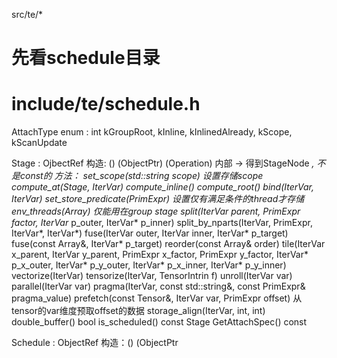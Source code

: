 src/te/*

先看schedule目录
=================================================================================
include/te/schedule.h
=================================================================================


AttachType enum : int
  kGroupRoot, kInline, kInlinedAlready, kScope, kScanUpdate

Stage : OjbectRef
  构造: () (ObjectPtr<Object>) (Operation)
  内部 -> 得到StageNode *, 不是const的
  方法：
    set_scope(std::string scope) 设置存储scope
    compute_at(Stage, IterVar)
    compute_inline()
    compute_root()
    bind(IterVar, IterVar)
    set_store_predicate(PrimExpr) 设置仅有满足条件的thread才存储
    env_threads(Array<IterVar>) 仅能用在group stage
    split(IterVar parent, PrimExpr factor, IterVar* p_outer, IterVar* p_inner)
    split_by_nparts(IterVar, PrimExpr, IterVar*, IterVar*)
    fuse(IterVar outer, IterVar inner, IterVar* p_target)
    fuse(const Array<IterVar>&, IterVar* p_target)
    reorder(const Array<IterVar>& order)
    tile(IterVar x_parent, IterVar y_parent, PrimExpr x_factor, PrimExpr y_factor, IterVar* p_x_outer, IterVar* p_y_outer, IterVar* p_x_inner, IterVar* p_y_inner)
    vectorize(IterVar)
    tensorize(IterVar, TensorIntrin f)
    unroll(IterVar var)
    parallel(IterVar var)
    pragma(IterVar, const std::string&, const PrimExpr& pragma_value)
    prefetch(const Tensor&, IterVar var, PrimExpr offset) 从tensor的var维度预取offset的数据 
    storage_align(IterVar, int, int)
    double_buffer()
    bool is_scheduled() const
    Stage GetAttachSpec() const


Schedule : ObjectRef
  构造：() (ObjectPtr<Object>) (Array<Operation>)
  方法：
    Schedule copy() const
    Stage operator[](const Operation&) 或 (const Tensor&)
    Stage create_group(const Array<Tensor>& outputs, const Array<Tensor>& inputs, bool include_inputs=false)
    Tensor cache_read(const Tensor& tensor, const std::string& scope, const Array<Operation>& readers)
    Array<Tensor> cache_write(const Array<Tensor>& tensor, const std::string& scope)
    Tensor cache_write(const Tensor&, const std::string&)
    Array<Tensor> rfactor(const Tensor& tensor, const InterVar& axis, int factor_axis=0)
    Schedule normalize()
    ->得到ScheduleNode*


IterVarRelation : ObjectRef

IterVarAttr : ObjectRef


StageNode : Object
  Operation op 空的时候，则是一个group stage
  Operation origin_op
  Array<IterVar> all_iter_vars
  Array<IterVar> leaf_iter_vars
  Array<IterVar> env_threads 仅对组合的ops有用，比如Scan
  PrimExpr store_predicate
  Array<IterVarRelation> relations
  Map<IterVar, IterVarAttr> iter_var_attrs
  AttachType attach_type{kGroupRoot}
  IterVar attach_ivar
  Stage attach_stage
  std::string scope
  bool is_output{false}
  bool double_buffer{false}
  Stage group
  int num_child_stages{0}


ScheduleNode : Object
  Array<Operation> outputs
  Array<Stage> stages
  Array<Stage> groups
  Map<Operation, Stage> stage_map
  std::unordered_map<cosnt Object*, Stage> op2stage_cache_

  void InitCache()
  void InvalidateCache()
  bool Contain(const Tensor& tensor) const 或者 (const Operation& op)


inline Schedule create_schedule(Array<Operation> ops)


IterVarAttrNode : Object
  IterVarType iter_type{kDataPar}
  IterVar bind_thread
  Array<Tensor> prefetch_data
  Array<PrimExpr> prefetch_offset
  TensorIntrin tensor_intrin
  int dim_align_factor{0}
  int dim_align_offset{0}
  Array<PrimExpr> pragma_keys
  Array<PrimExpr> pragma_values


IterVarRelationNode : Object


SplitNode : IterVarRelationNode
  IterVar parent
  IterVar outer
  IterVar inner
  PrimExpr factor
  PrimExpr nparts


Split : IterVarRelation


FuseNode : IterVarRelationNode
  IterVar outer
  IterVar inner
  IterVar fused


Fuse : IterVarRelation


RebaseNode : IterVarRelationNode
  IterVar parent
  IterVar rebased


Rebase : IterVarRelation


SingletonNode : IterVarRelationNode
  IterVar iter


Singleton : IterVarRelation


SpecializedConditionNode : Object
  Array<PrimExpr> clauses


SpecializedCondition : ObjectRef
  它有一些奇怪的方法
  static SpecializedCondition Current()
  friend class Internal
  friend class With<SpecializedCondition>
  void EnterWithScope()
  void ExitWithScope()



=================================================================================
include/te/schedule_pass.h
=================================================================================
void AutoInlineElemWise(Schedule sch)

void AutoInlineInjective(Schedule sch)

Map<IterVar, Range> InferBound(const Schedule& sch)

bool VerifyCompactBuffer(const Stmt&)

Stmt ScheduleOps(Schedule s, Map<IterVar, Range> dom_map, bool debug_keep_trivial_loop)

Stmt SchedulePostProcRewriteForTensorCore(Stmt stmt, Schedule schedule, Map<Tensor, Buffer> extern_buffer)

PrimFunc SchedulePostProcToPrimFunc(Array<ObjectRef> arg_list, Stmt body, Optional<Map<Tensor, Buffer>> bindings)




=================================================================================
src/te/auto_inline_elem_wise.cc
=================================================================================
ElemWiseDetector : tir::ExprVisitor
  Array<IterVar> axis_
  bool is_elem_wise_{true}
  靠数axis的长度或者比较axis元素来判断，比较对象是CallNode，只要遇到CallNode就判断一下，必须要求axis和call args完全一致
  并且是个短路逻辑，一旦是false了就不再改变

bool IsElemWise(const Operation& op)
  只对ComputeOpNode，判断的axis就是compute->axis

void AutoInlineElemWise(Schedule sch)
  对每个Stage，如果没is_scheduled()，并且op是IsElemWise，并且不是is_output，自动写个compute_inline()

bool IsBroadcast(const Operation& op)
  有reduce_axis就不是，其它都是

void AutoInlineBroadcast(Schedule sch) 和inline那个差不多

IsInjective(const Operation&) 以及 AutoInlineInjective和broadcast差不多


=================================================================================
src/te/graph.h
=================================================================================
ReadGraph = Map<Operation, Array<Tensor>>
AttachPath = Map<Operation, Array<IterVar>>
FeedGraph = std::unordered_map<Tensor, std::vector<Operation>>

ReadGraph CreateReadGraph(const Array<Operation>& roots)

Array<Operation> GetSubGraph(const Array<Tensor>& outputs, const Array<Tensor>& inputs, bool include_inputs)

Array<Operation> PostDFSOrder(const Array<Operation>& roots, const ReadGraph& g)

FeedGraph CreateFeedGraph(const ReadGraph& g)

AttachPath CreateAttachPath(Schedule sch)

Array<Operation> ScanGetBody(const Operation& scan_op)

Map<IterVar, PrimExpr> ScanFixPointAnalysis(const Operation& scan)


=================================================================================
src/te/graph.cc
=================================================================================
struct TensorDimKey
  Operation op
  int value_index
  int dim

ReadGraph CreateReadGraph(const Array<Operation>& roots)  就dfs把InputTensors全记下来

bool GetSubGraphByPostDFS_(const Operation& op, const std::unordered_set<const Object*>& boundary, bool include_boundary, std::unordered_map<const Object*, bool>* visited, Array<Operation>* result)
  这个函数顺着input向上找，如果能触碰到boundary，就算在subgraph内，还会把沿路的op记录在result里

Array<Operation> GetSubGraph(...) 这个函数用来找子图，但是不做真正的切割，只是把Op存一下返回

Array<Operation> PostDFSOrder(...) 有一对函数，都是dfs遍历图

FeedGraph CreateFeedGraph(const ReadGraph& g) 没有顺序

AttachPath CreateAttachPath(Schedule sch)
  首先要解释GetAttachSpec的实现：保持kGroupRoot且group不为空，上溯group，最后返回最头上的group
  返回的path是针对每个Op而言的，所以最外层是for每个stage
  内层从GetAttachSpec的结果开始上溯，如果是kScope和kScanUpdate以外的，直接break出去，path也记为空
  如果是kGroupRoot，那么就顺着compute_at的attach_stage继续找，并且把attach_ivar及以上的IterVar都记在path里，如果连续的compute_at出现，那每个被compute_at的位置的IterVar都会被过一遍
  如果是kScanUpdate，那么被compute_at的所有IterVar都会被记在path里

ReachGraph = std::unordered_map<TensorDimKey, std::vector<TensorDimKey>>

ReachGraph GetReachGraph(const Array<Operation>& ops)
  对每个op
    如果是ScanOpNode，针对每个output，找到对应的update（是Tensor），对这个update的shape维度1..n，记录在ReachGraph里，从output到update的对应维度，还有init（也是Tensor）的也记录
    如果是ComputeOpNode, 记录每个i位置的axis及output(0)的dim i的tensor key，同时ReachGraph记录dim i 的 tensor key，值为空数组，之后遍历body的AST，对于ProducerLoad node，根据index找输出Tensor每个维度都用了producer的Tensor的哪个维度，但是不重复记录，同样的输入Tensor遇到第二次就不再处理

Array<Operation> ScanGetBody(const Operation& scan_op)
  inputs是[state_placeholder, inputs]，然后用GetSubGraph获取从updates到inputs不包含inputs的子图

Map<IterVar, PrimExpr> ScanFixPointAnalysis(const Operation& scan_op)
  这个函数遇到再看


=================================================================================
src/te/message_passing.h
=================================================================================
void PassDownDomain(const Stage& stage, std::unordered_map<IterVar, Range>* p_state, arith::Analyzer* analyzer, bool allow_missing=false)
void PassUpIndex(const Stage& stage, const Map<IterVar, Range>&dom_map, std::unordered_map<IterVar, PrimExpr>* p_stage, bool allow_missing=false)
void PassDownIndex(const Stage& stagem const Map<IterVar, Range>& dom_map, std::unordered_map<IterVar, PrimExpr>* p_state, bool allow_missing=false)
void PassUpDomain(const Stage& stage, const std::unordered_map<IterVar, Range>& dom_map, std::unordered_map<IterVar, IntSet>* p_stage)
void PassUpBitMastOr(const Stage& stage, std::unordered_map<IterVar, int>* p_state, bool allow_missing=false)
void PassDownBitMaskOr(const Stage& stage, std::unordered_map<IterVar, int>* p_state, bool allow_missing = false);
std::vector<PrimExpr> MakeBoundCheck(const Stage& stage, const Map<IterVar, Range>& dom_map,
                                     const std::unordered_map<IterVar, PrimExpr>& value_map,
                                     bool skip_ivar_domain,
                                     const std::unordered_set<IterVar>& skip_iter)


=================================================================================
src/te/message_passing.cc
=================================================================================
void Update(std::unordered_map<IterVar, Range>* p_state, const IterVar& iv, Range r, arith::Analyzer* analyzer)
  会更新iv的range到r，但是如果之前iv就已经有range，还要做一次检测，看iv的range是不是从0开始且两次bind的range一样大

void PassUpThreadBinding(const Stage& stage, std::unordered_map<IterVar, bool>* p_state) 用于从下向上传递binding信息
  首先，如何确定一个IterVar被bind到thread了，需要查看stage里的iter_var_attr中的bind_thread，如果不为空（defined）就说明绑定了
  之后，顺着IterVar的relation向上传播bind信息

void PassDownDomain(const Stage& stage, std::unordered_map<IterVar, Range>* p_state, arith::Analyzer* actx, bool allow_missing)
  首先一个辅助函数是ceil_div(a, b)，如果b能整除a，那么就直接做indexdiv，否则还要加上b-1再除（相当于上取整）
  另一个是minimum_or_later是如果能证明a<b就取a，否则取b
  用PassUpThreadBinding记录哪些IterVar被bind了
  之后遍历所有stage内的IterVar relation
  如果说是split，根据factor或者nparts设置inner, outer的range，但是并非总是严格遵守factor, nparts，在允许的情况下也会tighten到parent的extent，创建range时候使用的是Range::FromMinExtent
  如果是fuse，就直接乘起来inner和outer的range
  如果是rebase，直接使用parent的range
  这之后会更新bind的thread们的range

void PassUpIndex(const Stage& stage, const Map<IterVar, Range>& dom_map, std::unordered_map<IterVar, PrimExpr>* p_state, bool allow_missing)
  遍历stage内部的所有relation（倒着遍历）
  如果是split，向上创建parent的index
  如果是fuse，就向上创建outer和inner
  如果是rebase，就向上创建parent

void PassDownIndex(const Stage& stage, const Map<IterVar, Range>& dom_map, std::unordered_map<IterVar, PrimExpr>* p_state, bool allow_missing)
  正向遍历所有relation，其它也都和PassUpIndex是互逆的

void PassUpDomain(const SplitNode* s, const std::unordered_map<IterVar, Range>& dom_map, const IntSet& outer, const IntSet& inner, IntSet* parent)
  PassUpDomain又分成了三个小的函数，这是对split的，主要目的是得到parent的IntSet，如果其它的都就绪了，直接用IntSet::FromRange创建
  否则用arith::EvalSet创建（这里第一次知道map可以用{{key, value}...}创建）

void PassUpDomain(const FuseNode* s, const std::unordered_map<IterVar, Range>& dom_map, const IntSet& fused, IntSet* outer, IntSet* inner)

void PassUpDomain(const RebaseNode* s, const std::unordered_map<IterVar, Range>& dom_map, const IntSet& rebased, IntSet* parent)

void PassUpDomain(const Stage& stage, const std::unordered_map<IterVar, Range>& dom_map, std::unordered_map<IterVar, IntSet>* p_state)
  倒着遍历relation，利用上述三个函数完成pass up

void PassUpBitMastOr(const Stage& stage, std::unordered_map<IterVar, int>* p_state, bool allow_missing=false)
void PassDownBitMaskOr(const Stage& stage, std::unordered_map<IterVar, int>* p_state, bool allow_missing = false)
  这两个先不看，遇到再说

void PassUpBoundCheck(const Stage& s, const Map<IterVar, Range>& dom_map, std::unordered_map<IterVar, bool>* p_state, arith::Analyzer* analyzer)
  用来传播是否需要bound check
  倒序遍历relation，主要看根据relation推导的bound都能不能对上，对不上的就要check一下

bool IsRangeSame(const Range input_1, const Range input_2)
  检测两个range是否一样

std::vector<PrimExpr> MakeBoundCheck(const Stage& stage, const Map<IterVar, Range>& dom_map,
                                     const std::unordered_map<IterVar, PrimExpr>& value_map,
                                     bool skip_ivar_domain,
                                     const std::unordered_set<IterVar>& skip_iter)
  把疑似bound有问题的都记录下来，以后加个check



=================================================================================
src/te/bound.cc
=================================================================================
struct GraphContext
  FeedGraph feed_graph
  AttachPath attach_path
  std::unordered_map<IterVar, IterVar> bind_map
  std::unordered_map<const Object*, Stage> op2stage_

bool NeedRelax(const IterVar& iv, bool found_attach, const std::unordered_map<IterVar, IterVar>& bind_map, const runtime::StorageScope& scope)
  这个函数的用处之后再说
  给人的感觉是判断stage的scope比某个axis的scope低的时候，需要仍然考虑axis的range，否则axis的就不用考虑，直接变成单点

StorageScope InferStorageScope(const Stage& stage, const GraphContext& ctx)
  推导storage scope的逻辑也和StorageScope这个结构的设计有关

void InferRootBound(const Stage& stage, const GraphContext& ctx, std::unordered_map<IterVar, Range>* rmap)
  不接受inline的stage，inline应该被normalize处理了
  如果是kInlinedAlready，直接返回
  如果stage是output，那么必须是所处group的attach_type必须是kGroupRoot
  对于placeholder和output，都直接把root_iter_vars的dom设置成range返回
  推导当前stage的storage scope，用的就是上面的InferStorageScope，这个推理过程是根据attach path中的itervar的ThreadScope确定的
  之后遍历这个stage的所有consumer op, 对每个consumer， 遍历所有的leaf_iter_vars（反向,为了区分是否attach的信息），收集其range，组装到一个up_state，这个是
  记录itervar到int set的map，在记录过程中要区分range，处理单点，不是单点的时候要判断是否需要relax（使用NeedRelax函数），不需要relax的会直接放一个单点（只不过是一个符号式的，放进去var），对于需要relax的，放进去的是from range的int set
  然后记录这个consumer的relax set，这里的逻辑不明确
  然后用up_state进行PassUpDomain
  后面的逻辑很奇怪，一个infer bound都写得这么晦涩...

Map<IterVar, Range> InferBound(const Schedule& sch)
  从输出开始向上逐个进行infer root range, pass down domain
  整个infer bound其实可以做得很简单，但是有大量边界情况要考虑的时候，让整个逻辑很乱


=================================================================================
src/te/operation_inline.h
=================================================================================
Stmt Inline(Stmt stmt, Operation op, Array<Var> args, PrimExpr body);


=================================================================================
src/te/operation_inline.cc
=================================================================================
OperationInliner : StmtExprMutator
  Operation operation_
  Array<var> args_
  PrimExpr body_
  专门看ProducerLoadNode，替换call body，但是要注意side effect